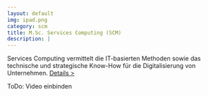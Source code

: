 ```yaml
---
layout: default
img: ipad.png
category: scm
title: M.Sc. Services Computing (SCM)
description: |
---
```

  
  Services Computing vermittelt die IT-basierten Methoden sowie das technische und strategische Know-How für die Digitalisierung von Unternehmen. <a href="http://www.hhz.de/master/services-computing/">Details &gt;</a>
<!-- zuviel text
  Computer und informationsverarbeitende Prozesse sind primäre Produktionsmittel der Wertschöpfung. Themenbereiche wie Internet of Things (Iot), serviceorientierte Architekturen (SOA), Cloud Computing oder Business Process Modeling werden im Studiengang diskutiert. Darüber hinaus geht es um die Integration neuartiger Ansätze der Informatik in geschäftsrelevante Strategien.
-->
  
ToDo: Video einbinden
  
 
